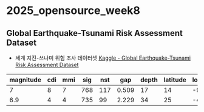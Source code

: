 # 2025_opensource_week8
## Global Earthquake-Tsunami Risk Assessment Dataset
- 세계 지진-쓰나미 위험 조사 데이터셋 [Kaggle - Global Earthquake-Tsunami Risk Assessment Dataset](https://www.kaggle.com/datasets/ahmeduzaki/global-earthquake-tsunami-risk-assessment-dataset)

| magnitude | cdi | mmi | sig | nst | gap | depth | latitude | longitude
| --- | --- | --- | --- | --- | --- | --- | --- | --- | 
| 7 | 8 | 7 | 768 | 117 | 0.509 | 17 | 14 | -9.7963 |159.596 |
| 6.9 | 4 | 4 | 735 | 99 | 2.229 | 34 | 25 | -4.9559 | 100.738 |